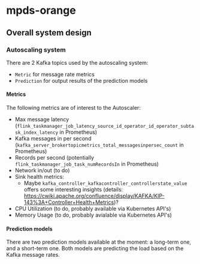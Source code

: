 # mpds-orange

## Overall system design

### Autoscaling system

There are 2 Kafka topics used by the autoscaling system:

- `Metric` for message rate metrics
- `Prediction` for output results of the prediction models

#### Metrics

The following metrics are of interest to the Autoscaler:

- Max message latency (`flink_taskmanager_job_latency_source_id_operator_id_operator_subtask_index_latency` in Prometheus)
- Kafka messages in per second (`kafka_server_brokertopicmetrics_total_messagesinpersec_count` in Prometheus)
- Records per second (potentially `flink_taskmanager_job_task_numRecordsIn` in Prometheus)
- Network in/out (to do)
- Sink health metrics:
    - Maybe `kafka_controller_kafkacontroller_controllerstate_value` offers some interesting insights (details: https://cwiki.apache.org/confluence/display/KAFKA/KIP-143%3A+Controller+Health+Metrics)?
- CPU Utilization (to do, probably available via Kubernetes API's)
- Memory Usage (to do, probably avialable via Kubernetes API's)

#### Prediction models

There are two prediction models available at the moment: a long-term one, and a short-term one. Both models are predicting the load based on the Kafka message rates.

